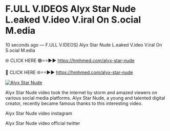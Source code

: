 # F.ULL V.IDEOS Alyx Star Nude L.eaked V.ideo V.iral On S.ocial M.edia

10 seconds ago — F.ULL V.IDEOS] Alyx Star Nude L.eaked V.ideo V.iral On S.ocial M.edia

🌐 CLICK HERE 🟢==►► https://hmhmed.com/alyx-star-nude

🔴 CLICK HERE 🌐==►► https://hmhmed.com/alyx-star-nude

[![Alyx Star Nude](https://i.imgur.com/dJHk4Zq.gif)](https://hmhmed.com/alyx-star-nude)

Alyx Star Nude video took the internet by storm and amazed viewers on various social media platforms. Alyx Star Nude, a young and talented digital creator, recently became famous thanks to this interesting video.

Alyx Star Nude video instagram

Alyx Star Nude video official twitter